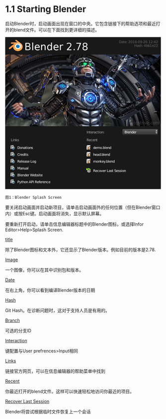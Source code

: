# 1.1 Starting Blender

启动Blender时，启动画面出现在窗口的中央。它包含链接下的帮助选项和最近打开的blend文件。可以在下面找到更详细的描述。

![](https://github.com/BlenderCN/blenderTutorial/blob/master/mDrivEngine/MCellAndCellBlender/interface_splash_current.png?raw=true)

    图1：Blender Splash Screen
    
要关闭启动画面并启动新项目，请单击启动画面外的任何位置（但在Blender窗口内）或按Esc键。启动画面将消失，显示默认屏幕。

要重新打开启动，请单击信息编辑器标题中的Blender图标，或选择Infor Editor>Help>Splash Screen.

[title]()

除了Blender图标和文本外，它还显示了Blender版本。例如目前的版本是2.78.

[Image]()

一个图像，你可以在其中识别包和版本。

[Date]()

在右上角，你可以看到编译Blender版本的日期

[Hash]()

Git Hash。在诊断问题时，这对于支持人员是有用的。

[Branch]()

可选的分支ID

[Interaction]()

键配置与User prefrences>Input相同

[Links]()

链接官方网页，可以在信息编辑器的帮助菜单中找到

[Recent]()

你最近打开的blend文件。这样可以快速轻松地访问你最近的项目。

[Recover Last Session]()

Blender将尝试根据临时文件恢复上一个会话
